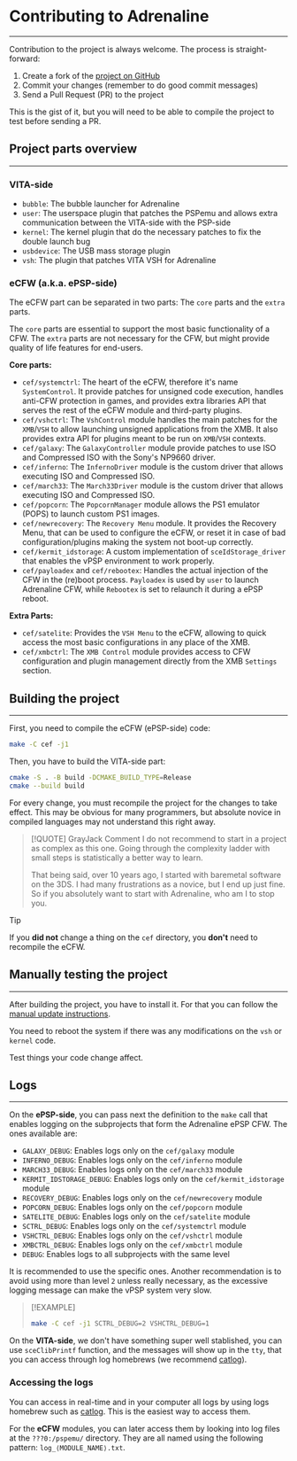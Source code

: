 # Contributing to Adrenaline
---

Contribution to the project is always welcome. The process is straight-forward:

1. Create a fork of the [project on GitHub](https://github.com/isage/Adrenaline)
2. Commit your changes (remember to do good commit messages)
3. Send a Pull Request (PR) to the project

This is the gist of it, but you will need to be able to compile the project to test before sending a PR.

## Project parts overview
---

### VITA-side

- `bubble`: The bubble launcher for Adrenaline
- `user`: The userspace plugin that patches the PSPemu and allows extra communication between the VITA-side with the PSP-side
- `kernel`: The kernel plugin that do the necessary patches to fix the double launch bug
- `usbdevice`: The USB mass storage plugin
- `vsh`: The plugin that patches VITA VSH for Adrenaline

### eCFW (a.k.a. ePSP-side)

The eCFW part can be separated in two parts: The `core` parts and the `extra` parts.

The `core` parts are essential to support the most basic functionality of a CFW. The `extra` parts are not necessary for the CFW, but might provide quality of life features for end-users.

**Core parts:**

- `cef/systemctrl`: The heart of the eCFW, therefore it's name `SystemControl`. It provide patches for unsigned code execution, handles anti-CFW protection in games, and provides extra libraries API that serves the rest of the eCFW module and third-party plugins.
- `cef/vshctrl`: The `VshControl` module handles the main patches for the `XMB`/`VSH` to allow launching unsigned applications from the XMB. It also provides extra API for plugins meant to be run on `XMB`/`VSH` contexts.
- `cef/galaxy`: The `GalaxyController` module provide patches to use ISO and Compressed ISO with the Sony's NP9660 driver.
- `cef/inferno`: The `InfernoDriver` module is the custom driver that allows executing ISO and Compressed ISO.
- `cef/march33`: The `March33Driver` module is the custom driver that allows executing ISO and Compressed ISO.
- `cef/popcorn`: The `PopcornManager` module allows the PS1 emulator (POPS) to launch custom PS1 images.
- `cef/newrecovery`: The `Recovery Menu` module. It provides the Recovery Menu, that can be used to configure the eCFW, or reset it in case of bad configuration/plugins making the system not boot-up correctly.
- `cef/kermit_idstorage`: A custom implementation of `sceIdStorage_driver` that enables the vPSP environment to work properly.
- `cef/payloadex` and `cef/rebootex`: Handles the actual injection of the CFW in the (re)boot process. `Payloadex` is used by `user` to launch Adrenaline CFW, while `Rebootex` is set to relaunch it during a ePSP reboot.

**Extra Parts:**

- `cef/satelite`: Provides the `VSH Menu` to the eCFW, allowing to quick access the most basic configurations in any place of the XMB.
- `cef/xmbctrl`: The `XMB Control` module provides access to CFW configuration and plugin management directly from the XMB `Settings` section.


## Building the project
---

First, you need to compile the eCFW (ePSP-side) code:

```sh
make -C cef -j1
```

Then, you have to build the VITA-side part:

```sh
cmake -S . -B build -DCMAKE_BUILD_TYPE=Release
cmake --build build
```

For every change, you must recompile the project for the changes to take effect. This may be obvious for many programmers, but absolute novice in compiled languages may not understand this right away.

> [!QUOTE] GrayJack Comment
> I do not recommend to start in a project as complex as this one. Going through the complexity ladder with small steps is statistically a better way to learn.
>
> That being said, over 10 years ago, I started with baremetal software on the 3DS. I had many frustrations as a novice, but I end up just fine. So if you absolutely want to start with Adrenaline, who am I to stop you.

> [!TIP]
> If you **did not** change a thing on the `cef` directory, you **don't** need to recompile the eCFW.

## Manually testing the project
---

After building the project, you have to install it. For that you can follow the [manual update instructions](./02-Install.md#manual).

You need to reboot the system if there was any modifications on the `vsh` or `kernel` code.

Test things your code change affect.

## Logs
---

On the **ePSP-side**, you can pass next the definition to the `make` call that enables logging on the subprojects that form the Adrenaline ePSP CFW. The ones available are:

- `GALAXY_DEBUG`: Enables logs only on the `cef/galaxy` module
- `INFERNO_DEBUG`: Enables logs only on the `cef/inferno` module
- `MARCH33_DEBUG`: Enables logs only on the `cef/march33` module
- `KERMIT_IDSTORAGE_DEBUG`: Enables logs only on the `cef/kermit_idstorage` module
- `RECOVERY_DEBUG`: Enables logs only on the `cef/newrecovery` module
- `POPCORN_DEBUG`: Enables logs only on the `cef/popcorn` module
- `SATELITE_DEBUG`: Enables logs only on the `cef/satelite` module
- `SCTRL_DEBUG`: Enables logs only on the `cef/systemctrl` module
- `VSHCTRL_DEBUG`: Enables logs only on the `cef/vshctrl` module
- `XMBCTRL_DEBUG`: Enables logs only on the `cef/xmbctrl` module
- `DEBUG`: Enables logs to all subprojects with the same level

It is recommended to use the specific ones. Another recommendation is to avoid using more than level `2` unless really necessary, as the excessive logging message can make the vPSP system very slow.

> [!EXAMPLE]
> ```sh
> make -C cef -j1 SCTRL_DEBUG=2 VSHCTRL_DEBUG=1
> ```

On the **VITA-side**, we don't have something super well stablished, you can use `sceClibPrintf` function, and the messages will show up in the `tty`, that you can access through log homebrews (we recommend [catlog](https://github.com/isage/catlog)).

### Accessing the logs

You can access in real-time and in your computer all logs by using logs homebrew such as [catlog](https://github.com/isage/catlog). This is the easiest way to access them.

For the **eCFW** modules, you can later access them by looking into log files at the `???0:/pspemu/` directory. They are all named using the following pattern: `log_⟨MODULE_NAME⟩.txt`.

